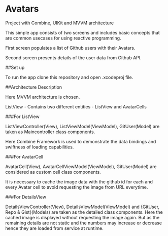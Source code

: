 # Avatars

Project with Combine, UIKit and MVVM architecture

This simple app consists of two screens and includes basic concepts that are common usecases for using reactive programming.

First screen populates a list of Github users with their Avatars.

Second screen presents details of the user data from Github API.


##Set up

To run the app clone this repository and open .xcodeproj file.


##Architecture Description

Here MVVM architecture is chosen.

ListView - Contains two different entities - ListView and AvatarCells


###For ListView

ListViewController(View), ListViewModel(ViewModel), GitUser(Model) are taken as Maincontroller class components.

Here Combine Framework is used to demonstrate the data bindings and swiftness of loading capabilities. 


###For AvatarCell

AvatarCell(View), AvatarCellViewModel(ViewModel), GitUser(Model) are considered as custom cell class components.

It is necessary to cache the image data with the github id for each and every Avatar cell to avoid requesting the image from URL everytime.


###For DetailsView

DetailsViewController(View), DetailsViewModel(ViewModel) and {GitUser, Repo & Gist}(Models) are taken as the detailed class components.
Here the cached image is displayed without requesting the image again. But as the remaining details are not static and the numbers may increase or decrease hence they are loaded from service at runtime.
